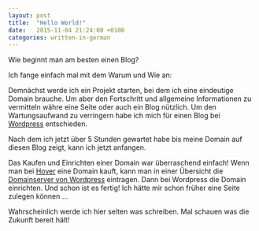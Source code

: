 ```yaml
---
layout: post
title:  "Hello World!"
date:   2015-11-04 21:24:00 +0100
categories: written-in-german
---
```

Wie beginnt man am besten einen Blog?

Ich fange einfach mal mit dem Warum und Wie an:

Demnächst werde ich ein Projekt starten, bei dem ich eine eindeutige Domain brauche. Um aber den Fortschritt und allgemeine Informationen zu vermitteln währe eine Seite oder auch ein Blog nützlich. Um den Wartungsaufwand zu verringern habe ich mich für einen Blog bei <a href="https://wordpress.com" target="_blank" rel="noopener">Wordpress</a> entschieden.

Nach dem ich jetzt über 5 Stunden gewartet habe bis meine Domain auf diesen Blog zeigt, kann ich jetzt anfangen.

Das Kaufen und Einrichten einer Domain war überraschend einfach! Wenn man bei <a href="https://www.hover.com/" target="_blank" rel="noopener">Hover</a> eine Domain kauft, kann man in einer Übersicht die <a href="https://en.support.wordpress.com/map-existing-domain/" target="_blank" rel="noopener">Domainserver von Wordpress</a> eintragen. Dann bei Wordpress die Domain einrichten. Und schon ist es fertig! Ich hätte mir schon früher eine Seite zulegen können …

Wahrscheinlich werde ich hier selten was schreiben. Mal schauen was die Zukunft bereit hält!
